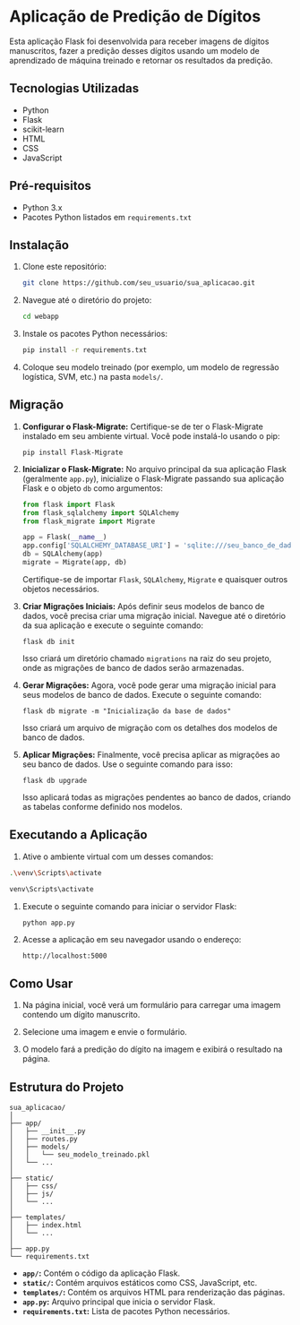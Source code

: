 # Aplicação de Predição de Dígitos

Esta aplicação Flask foi desenvolvida para receber imagens de dígitos manuscritos, fazer a predição desses dígitos usando um modelo de aprendizado de máquina treinado e retornar os resultados da predição.

## Tecnologias Utilizadas

- Python
- Flask
- scikit-learn
- HTML
- CSS
- JavaScript

## Pré-requisitos

- Python 3.x
- Pacotes Python listados em `requirements.txt`

## Instalação

1. Clone este repositório:

   ```bash
   git clone https://github.com/seu_usuario/sua_aplicacao.git
   ```

2. Navegue até o diretório do projeto:

   ```bash
   cd webapp
   ```

3. Instale os pacotes Python necessários:

   ```bash
   pip install -r requirements.txt
   ```

4. Coloque seu modelo treinado (por exemplo, um modelo de regressão logística, SVM, etc.) na pasta `models/`.

## Migração  

1. **Configurar o Flask-Migrate:** Certifique-se de ter o Flask-Migrate instalado em seu ambiente virtual. Você pode instalá-lo usando o pip:

   ```
   pip install Flask-Migrate
   ```

2. **Inicializar o Flask-Migrate:** No arquivo principal da sua aplicação Flask (geralmente `app.py`), inicialize o Flask-Migrate passando sua aplicação Flask e o objeto `db` como argumentos:

   ```python
   from flask import Flask
   from flask_sqlalchemy import SQLAlchemy
   from flask_migrate import Migrate

   app = Flask(__name__)
   app.config['SQLALCHEMY_DATABASE_URI'] = 'sqlite:///seu_banco_de_dados.db'
   db = SQLAlchemy(app)
   migrate = Migrate(app, db)
   ```

   Certifique-se de importar `Flask`, `SQLAlchemy`, `Migrate` e quaisquer outros objetos necessários.

3. **Criar Migrações Iniciais:** Após definir seus modelos de banco de dados, você precisa criar uma migração inicial. Navegue até o diretório da sua aplicação e execute o seguinte comando:

   ```
   flask db init
   ```

   Isso criará um diretório chamado `migrations` na raiz do seu projeto, onde as migrações de banco de dados serão armazenadas.

4. **Gerar Migrações:** Agora, você pode gerar uma migração inicial para seus modelos de banco de dados. Execute o seguinte comando:

   ```
   flask db migrate -m "Inicialização da base de dados"
   ```

   Isso criará um arquivo de migração com os detalhes dos modelos de banco de dados.

5. **Aplicar Migrações:** Finalmente, você precisa aplicar as migrações ao seu banco de dados. Use o seguinte comando para isso:

   ```
   flask db upgrade
   ```

   Isso aplicará todas as migrações pendentes ao banco de dados, criando as tabelas conforme definido nos modelos.

## Executando a Aplicação

1. Ative o ambiente virtual com um desses comandos:

```bash
.\venv\Scripts\activate
```

```bash
venv\Scripts\activate
```

1. Execute o seguinte comando para iniciar o servidor Flask:

   ```bash
   python app.py
   ```

2. Acesse a aplicação em seu navegador usando o endereço:

   `
   http://localhost:5000
   `

## Como Usar

1. Na página inicial, você verá um formulário para carregar uma imagem contendo um dígito manuscrito.

2. Selecione uma imagem e envie o formulário.

3. O modelo fará a predição do dígito na imagem e exibirá o resultado na página.

## Estrutura do Projeto

```plaintext
sua_aplicacao/
│
├── app/
│   ├── __init__.py
│   ├── routes.py
│   ├── models/
│   │   └── seu_modelo_treinado.pkl
│   └── ...
│
├── static/
│   ├── css/
│   ├── js/
│   └── ...
│
├── templates/
│   ├── index.html
│   └── ...
│
├── app.py
└── requirements.txt
```

- **`app/`:** Contém o código da aplicação Flask.
- **`static/`:** Contém arquivos estáticos como CSS, JavaScript, etc.
- **`templates/`:** Contém os arquivos HTML para renderização das páginas.
- **`app.py`:** Arquivo principal que inicia o servidor Flask.
- **`requirements.txt`:** Lista de pacotes Python necessários.
